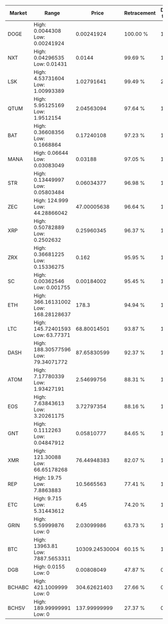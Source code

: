 | Market | Range | Price| Retracement | Doubles to 50% |
| --- | --- | --- | --- | --- |
| DOGE | High: 0.0044308<br />Low: 0.00241924 | 0.00241924 | 100.00 % | 1.42 |
| NXT | High: 0.04296535<br />Low: 0.01431 | 0.0144 | 99.69 % | 1.99 |
| LSK | High: 4.53731604<br />Low: 1.00993389 | 1.02791641 | 99.49 % | 2.70 |
| QTUM | High: 5.95125169<br />Low: 1.9512154 | 2.04563094 | 97.64 % | 1.93 |
| BAT | High: 0.36608356<br />Low: 0.1668864 | 0.17240108 | 97.23 % | 1.55 |
| MANA | High: 0.06644<br />Low: 0.03083049 | 0.03188 | 97.05 % | 1.53 |
| STR | High: 0.13449997<br />Low: 0.05803484 | 0.06034377 | 96.98 % | 1.60 |
| ZEC | High: 124.999<br />Low: 44.28866042 | 47.00005638 | 96.64 % | 1.80 |
| XRP | High: 0.50782889<br />Low: 0.2502632 | 0.25960345 | 96.37 % | 1.46 |
| ZRX | High: 0.36681225<br />Low: 0.15336275 | 0.162 | 95.95 % | 1.61 |
| SC | High: 0.00362546<br />Low: 0.001755 | 0.00184002 | 95.45 % | 1.46 |
| ETH | High: 366.16131002<br />Low: 168.28128637 | 178.3 | 94.94 % | 1.50 |
| LTC | High: 145.72401593<br />Low: 63.77371 | 68.80014501 | 93.87 % | 1.52 |
| DASH | High: 188.30577596<br />Low: 79.34071772 | 87.65830599 | 92.37 % | 1.53 |
| ATOM | High: 7.17780339<br />Low: 1.93427191 | 2.54699756 | 88.31 % | 1.79 |
| EOS | High: 7.63843613<br />Low: 3.20261175 | 3.72797354 | 88.16 % | 1.45 |
| GNT | High: 0.1112263<br />Low: 0.04847912 | 0.05810777 | 84.65 % | 1.37 |
| XMR | High: 121.30088<br />Low: 66.65178268 | 76.44948383 | 82.07 % | 1.23 |
| REP | High: 19.75<br />Low: 7.8863883 | 10.5665563 | 77.41 % | 1.31 |
| ETC | High: 9.715<br />Low: 5.31443612 | 6.45 | 74.20 % | 1.17 |
| GRIN | High: 5.59999876<br />Low: 0 | 2.03099986 | 63.73 % | 1.38 |
| BTC | High: 13963.81<br />Low: 7887.5653311 | 10309.24530004 | 60.15 % | 1.06 |
| DGB | High: 0.0155<br />Low: 0 | 0.00808049 | 47.87 % | 0.00 |
| BCHABC | High: 421.1009999<br />Low: 0 | 304.62621403 | 27.66 % | 0.00 |
| BCHSV | High: 189.99999991<br />Low: 0 | 137.99999999 | 27.37 % | 0.00 |
